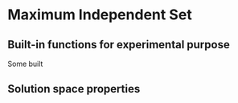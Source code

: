 # Maximum Independent Set

## Built-in functions for experimental purpose

Some built 

## Solution space properties